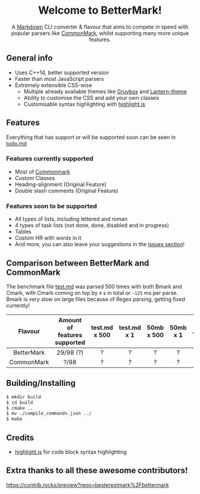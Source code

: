 <h1 align="center">Welcome to BetterMark!</h1>
<div align="center"><p>A <a href="https://en.wikipedia.org/wiki/Markdown">Markdown</a> CLI converter & flavour that aims to compete in speed with popular parsers like <a href="https://commonmark.org">CommonMark</a>, whilst supporting many more unique features.</p></div>

## General info

- Uses C++14, better supported version
- Faster than most JavaScript parsers
- Extremely extensible CSS-wise
  + Multiple already available themes like [Gruvbox](https://github.com/morhetz/gruvbox) and [Lantern-theme](https://github.com/Gitleptune/lantern-theme)
  + Ability to customise the CSS and add your own classes
  + Customisable syntax highlighting with [highlight.js](https://highlightjs.org)

## Features

Everything that has support or will be supported soon can be seen in [todo.md](https://github.com/besterestmark/bettermark/blob/master/docs/todo.md)

### Features currently supported

- Most of [Commonmark](https://commonmark.org)
- Custom Classes
- Heading-alignment (Original Feature)
- Double slash comments (Original Feature)

### Features soon to be supported

- All types of lists, including lettered and roman
- 4 types of task lists (not done, done, disabled and in progress)
- Tables
- Custom HR with words in it
- And more, you can also leave your suggestions in the [issues section](https://github.com/besterestmark/bettermark/issues)!

## Comparison between BetterMark and CommonMark

The benchmark file [test.md](https://github.com/besterestmark/bettermark/blob/master/docs/test.md) was parsed 500 times with both Bmark and Cmark, with Cmark coming on top by `4` s in total or `~125` ms per parse. Bmark is very slow on large files because of Regex parsing, getting fixed currently!

|  Flavour   | Amount of features supported | test.md x 500 | test.md x 1 | 50mb x 500 | 50mb x 1 | Avg. Time/Feature |
| :--------: | :--------------------------: | :-----------: | :---------: | :--------: | :------: | :---------------: |
| BetterMark |          29/98 (?)           |       ?       |      ?      |     ?      |    ?     |         ?         |
| CommonMark |             ?/98             |       ?       |      ?      |     ?      |    ?     |         ?         |


## Building/Installing

```bash
$ mkdir build
$ cd build
$ cmake ..
$ mv ./compile_commands.json ../ 
$ make
```

## Credits

- [highlight.js](https://highlightjs.org) for code block syntax highlighting

## Extra thanks to all these awesome contributors!

https://contrib.rocks/preview?repo=besterestmark%2Fbettermark
